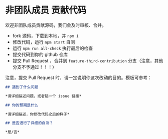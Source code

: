 # 非团队成员 贡献代码

欢迎非团队成员贡献源码，我们会及时审核、合并。

- fork 源码，下载到本地，并 `npm i`
- 修改代码，运行 `npm start` 自测
- 运行 `npm run all-check` 执行最后的检查
- 提交代码到你的 github 仓库
- 提交 Pull Request ，合并到 `feature-third-contribution` 分支（注意，其他分支不予通过！！！）

注意，提交 Pull Request 时，请一定说明你这次改动的目的。模板可参考：

```md
## 遇到了什么问题

*请详细描述问题，或者贴一个 issue 链接*

## 你的预期是什么

*请详细描述，你修改代码之后的样子*

## 是否进行了详细的自测？

*是/否*
```
